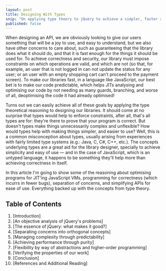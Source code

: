 ```yaml
---
layout: post
title: Designing With Types
snip: "On applying type theory to jQuery to achieve a simpler, faster and correct API."
published: false
---
```


When designing an API, we are obviously looking to give our users something that will be a joy to use, and easy to understand, but we also have other concerns to care about, such as guaranteeing that the library does what it should do, and that it is fast enough for the things it should be used for. To achieve correctness and security, our library must impose constraints on which operations are valid, and which are not (so that, for example, an user that is not logged in can not update the status for any user; or an user with an empty shopping cart can't proceed to the payment screen). To make our libraries fast, in a language like JavaScript, our best bet is to make our code predictable, which helps JITs analysing and optimising our code by not needing as many guards, branching, and worse of all, deoptimising the code it had already optimised!

Turns out we can easily achieve all of these goals by applying the type theoretical reasoning to designing our libraries. It should come at no surprise that types would help to enforce constraints, after all, that's all types are for: they're there to prove that your program is correct. But doesn't types make things unnecessarily complex and unflexible? How would types help with making things simpler, and easier to use? Well, this is a common misconception about types, usually arising from experiences with fairly limited type systems (e.g.: Java, C, C#, C++, etc.). The concepts underlying types are a great aid for the library designer, specially to achieve simplicity and easy of use — and in the case of JavaScript, which is an untyped language, it happens to be something they'll help more than achieving correctness in itself.

In this article I'm going to show some of the reasoning about optimising programs for JIT'ing JavaScript VMs, programming for correctness (which incurrs in fewer bugs), separation of concerns, and simplifying APIs for ease of use. Everything backed up with the concepts from type theory.

## Table of Contents

 1. [Introduction]
 2. [An objective analysis of jQuery's problems]
 3. [The essence of jQuery: what makes it good?]
 4. [Separating concerns into orthogonal concepts]
 5. [Managing complexity through predictability]
 6. [Achieving performance through purity]
 7. [Flexibility by way of abstractions and higher-order programming]
 8. [Verifying the properties of our work]
 9. [Conclusion]
 10. [References and Additional Reading]


